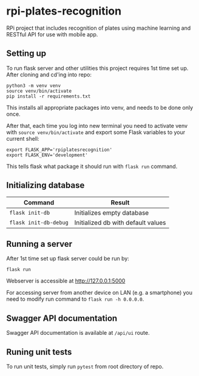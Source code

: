 # rpi-plates-recognition
RPi project that includes recognition of plates using machine learning and
RESTful API for use with mobile app.

## Setting up
To run flask server and other utilities this project requires 1st time set up.
After cloning and cd'ing into repo:
```
python3 -m venv venv
source venv/bin/activate
pip install -r requirements.txt
```
This installs all appropriate packages into venv, and needs to be done only once.

After that, each time you log into new terminal you need to activate venv with
`source venv/bin/activate` and export some Flask variables to your current
shell:
```
export FLASK_APP='rpiplatesrecognition'
export FLASK_ENV='development'
```
This tells flask what package it should run with `flask run` command.

## Initializing database
| Command | Result |
| ------- | ------ |
| `flask init-db` | Initializes empty database |
| `flask init-db-debug` | Initialized db with default values |

## Running a server
After 1st time set up flask server could be run by:
```
flask run
```
Webserver is accessible at http://127.0.0.1:5000

For accessing server from another device on LAN (e.g. a smartphone) you need
to modify run command to `flask run -h 0.0.0.0`.

## Swagger API documentation
Swagger API documentation is available at `/api/ui` route.

## Runing unit tests
To run unit tests, simply run `pytest` from root directory of repo.
